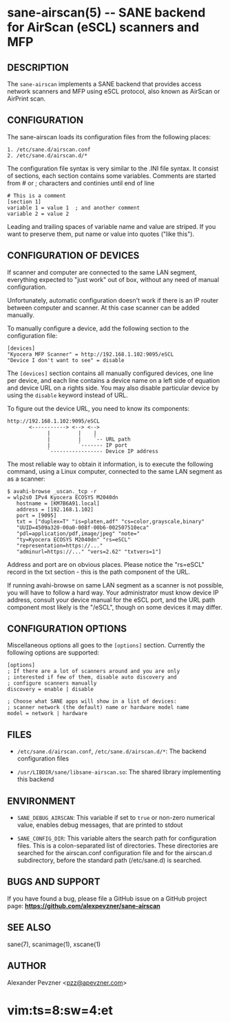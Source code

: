 sane-airscan(5) -- SANE backend for AirScan (eSCL) scanners and MFP
===================================================================

## DESCRIPTION

The `sane-airscan` implements a SANE backend that provides access network
scanners and MFP using eSCL protocol, also known as AirScan or AirPrint scan.

## CONFIGURATION

The sane-airscan loads its configuration files from the following places:

    1. /etc/sane.d/airscan.conf  
    2. /etc/sane.d/airscan.d/*

The configuration file syntax is very similar to the .INI file syntax.
It consist of sections, each section contains some variables. Comments
are started from # or ; characters and continies until end of line

    # This is a comment
    [section 1]
    variable 1 = value 1  ; and another comment
    variable 2 = value 2

Leading and trailing spaces of variable name and value are striped.
If you want to preserve them, put name or value into quotes ("like this").

## CONFIGURATION OF DEVICES

If scanner and computer are connected to the same LAN segment, everything
expected to "just work" out of box, without any need of manual configuration.

Unfortunately, automatic configuration doesn't work if there is an IP
router between computer and scanner. At this case scanner can be added
manually.


To manually configure a device, add the following section to the configuration
file:

    [devices]
    "Kyocera MFP Scanner" = http://192.168.1.102:9095/eSCL
    "Device I don't want to see" = disable

The `[devices]` section contains all manually configured devices, one line per
device, and each line contains a device name on a left side of equation and
device URL on a rights side. You may also disable particular device by
using the `disable` keyword instead of URL.

To figure out the device URL, you need to know its components:

    http://192.168.1.102:9095/eSCL
           <-----------> <--> <-->
                 |         |    |
                 |         |    `-- URL path
                 |         `------- IP port
                 `----------------- Device IP address

The most reliable way to obtain it information, is to execute the following
command, using a Linux computer, connected to the same LAN segment as as
a scanner:

    $ avahi-browse _uscan._tcp -r
    = wlp2s0 IPv4 Kyocera ECOSYS M2040dn
       hostname = [KM7B6A91.local]
       address = [192.168.1.102]
       port = [9095]
       txt = ["duplex=T" "is=platen,adf" "cs=color,grayscale,binary"
       "UUID=4509a320-00a0-008f-00b6-002507510eca"
       "pdl=application/pdf,image/jpeg" "note="
       "ty=Kyocera ECOSYS M2040dn" "rs=eSCL"
       "representation=https://..."
       "adminurl=https://..." "vers=2.62" "txtvers=1"]

Address and port are on obvious places. Please notice the "rs=eSCL"
record in the txt section - this is the path component of the URL.

If running avahi-browse on same LAN segment as a scanner is not possible,
you will have to follow a hard way. Your administrator must know
device IP address, consult your device manual for the eSCL port, and
the URL path component most likely is the "/eSCL", though on some
devices it may differ.

## CONFIGURATION OPTIONS

Miscellaneous options all goes to the ``[options]`` section. Currently
the following options are supported:

    [options]
    ; If there are a lot of scanners around and you are only
    ; interested if few of them, disable auto discovery and
    ; configure scanners manually
    discovery = enable | disable

    ; Choose what SANE apps will show in a list of devices:
    ; scanner network (the default) name or hardware model name
    model = network | hardware

## FILES

   * `/etc/sane.d/airscan.conf`, `/etc/sane.d/airscan.d/*`:
     The backend configuration files

   * `/usr/LIBDIR/sane/libsane-airscan.so`:
     The shared library implementing this backend

## ENVIRONMENT

   * `SANE_DEBUG_AIRSCAN`:
     This variable if set to `true` or non-zero numerical value,
     enables debug messages, that are printed to stdout

   * `SANE_CONFIG_DIR`:
     This variable alters the search path for configuration files. This is
     a colon-separated list of directories. These directories are searched
     for the airscan.conf configuration file and for the airscan.d
     subdirectory, before the standard path (/etc/sane.d) is searched.

## BUGS AND SUPPORT

If you have found a bug, please file a GitHub issue on a GitHub
project page: **https://github.com/alexpevzner/sane-airscan**

## SEE ALSO

sane(7), scanimage(1), xscane(1)

## AUTHOR
Alexander Pevzner <pzz@apevzner.com\>

# vim:ts=8:sw=4:et
